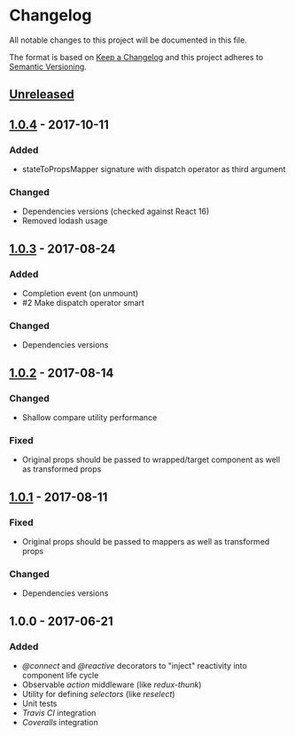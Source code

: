 # Changelog
All notable changes to this project will be documented in this file.

The format is based on [Keep a Changelog](http://keepachangelog.com/)
and this project adheres to [Semantic Versioning](http://semver.org/).

## [Unreleased]

## [1.0.4] - 2017-10-11

### Added
- stateToPropsMapper signature with dispatch operator as third argument

### Changed
- Dependencies versions (checked against React 16)
- Removed lodash usage

## [1.0.3] - 2017-08-24

### Added
- Completion event (on unmount)
- \#2 Make dispatch operator smart

### Changed
- Dependencies versions

## [1.0.2] - 2017-08-14

### Changed
- Shallow compare utility performance

### Fixed
- Original props should be passed to wrapped/target component as well as transformed props

## [1.0.1] - 2017-08-11

### Fixed
- Original props should be passed to mappers as well as transformed props

### Changed
- Dependencies versions

## 1.0.0 - 2017-06-21

### Added

- *\@connect* and *\@reactive* decorators to "inject" reactivity into component life cycle
- Observable *action* middleware (like *redux-thunk*)
- Utility for defining *selectors* (like *reselect*)
- Unit tests
- *Travis CI* integration
- *Coveralls* integration

[Unreleased]: https://github.com/redneckz/react-redux-rxjs/compare/v1.0.4...HEAD
[1.0.4]: https://github.com/redneckz/react-redux-rxjs/compare/v1.0.3...v1.0.4
[1.0.3]: https://github.com/redneckz/react-redux-rxjs/compare/v1.0.2...v1.0.3
[1.0.2]: https://github.com/redneckz/react-redux-rxjs/compare/v1.0.1...v1.0.2
[1.0.1]: https://github.com/redneckz/react-redux-rxjs/compare/v1.0.0...v1.0.1
